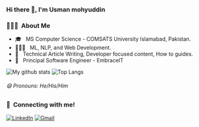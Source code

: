 ### Hi there 👋, I'm Usman mohyuddin

### 👨🏻‍💻 &nbsp;About Me

- 🎓 &nbsp; MS Computer Science - COMSATS University Islamabad, Pakistan.
- 👨🏻‍💻 &nbsp; ML, NLP, and Web Development.
- 💭 &nbsp; Technical Article Writing, Developer focused content, How to guides.
- :office: &nbsp; Principal Software Engineer - EmbraceIT

![My github stats](https://github-readme-stats.vercel.app/api?username=usman-mohyuddin&show_icons=true&count-private=true)
![Top Langs](https://github-readme-stats.vercel.app/api/top-langs/?username=usman-mohyuddin&count-private=true)


###### 😄 Pronouns: He/His/Him


### 🤝 &nbsp;Connecting with me!
<a href="https://www.linkedin.com/in/usman-mohyuddin/"><img alt="LinkedIn" src="https://img.shields.io/badge/linkedin%20-%230077B5.svg?&style=for-the-badge&logo=linkedin&logoColor=white"></a> <a href="mailto:mr.usman76@gmail.com"><img alt="Gmail" src="https://img.shields.io/badge/Gmail-D14836?style=for-the-badge&logo=gmail&logoColor=white" /></a>
